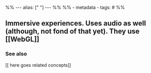 %% ---
alias: [" "]
--- %%
%% - metadata
	- tags: #
%%

Immersive experiences. Uses audio as well (although, not fond of that yet). They use [[WebGL]]
-------------
### See also
[[ here goes related concepts]]
